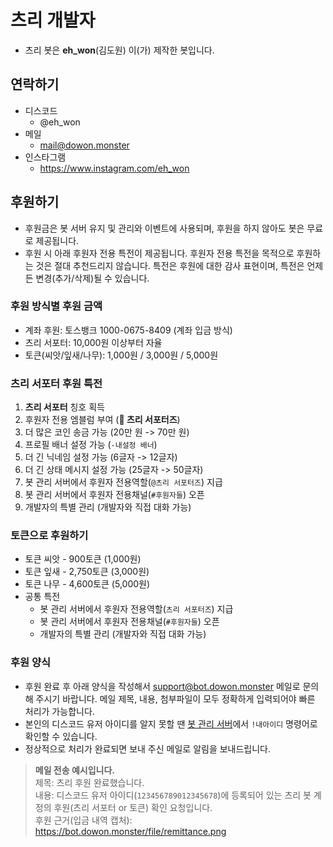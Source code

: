 # 츠리 개발자
- 츠리 봇은 **eh_won**(김도원) 이(가) 제작한 봇입니다.

## 연락하기
- 디스코드
  - @eh_won
- 메일
  - mail@dowon.monster
- 인스타그램
  - https://www.instagram.com/eh_won

## 후원하기
- 후원금은 봇 서버 유지 및 관리와 이벤트에 사용되며, 후원을 하지 않아도 봇은 무료로 제공됩니다.
- 후원 시 아래 후원자 전용 특전이 제공됩니다. 후원자 전용 특전을 목적으로 후원하는 것은 절대 추천드리지 않습니다. 특전은 후원에 대한 감사 표현이며, 특전은 언제든 변경(추가/삭제)될 수 있습니다.

### 후원 방식별 후원 금액
- 계좌 후원: 토스뱅크 1000-0675-8409 (계좌 입금 방식)
- 츠리 서포터: 10,000원 이상부터 자율
- 토큰(씨앗/잎새/나무): 1,000원 / 3,000원 / 5,000원

### 츠리 서포터 후원 특전

1. **츠리 서포터** 칭호 획득
2. 후원자 전용 엠블럼 부여 (**🌟 츠리 서포터즈**)
3. 더 많은 코인 송금 가능 (20만 원 -> 70만 원)
4. 프로필 배너 설정 가능 (`-내설정 배너`)
5. 더 긴 닉네임 설정 가능 (6글자 -> 12글자)
6. 더 긴 상태 메시지 설정 가능 (25글자 -> 50글자)
7. 봇 관리 서버에서 후원자 전용역할(`@츠리 서포터즈`) 지급
8. 봇 관리 서버에서 후원자 전용채널(`#후원자들`) 오픈
9. 개발자의 특별 관리 (개발자와 직접 대화 가능)

### 토큰으로 후원하기

- 토큰 씨앗 - 900토큰 (1,000원)
- 토큰 잎새 - 2,750토큰 (3,000원)
- 토큰 나무 - 4,600토큰 (5,000원)
- 공통 특전
  - 봇 관리 서버에서 후원자 전용역할(`츠리 서포터즈`) 지급
  - 봇 관리 서버에서 후원자 전용채널(`#후원자들`) 오픈
  - 개발자의 특별 관리 (개발자와 직접 대화 가능)

### 후원 양식
- 후원 완료 후 아래 양식을 작성해서 support@bot.dowon.monster 메일로 문의해 주시기 바랍니다. 메일 제목, 내용, 첨부파일이 모두 정확하게 입력되어야 빠른 처리가 가능합니다.
- 본인의 디스코드 유저 아이디를 알지 못할 땐 [봇 관리 서버](https://bot.dowon.monster/join)에서 `!내아이디` 명령어로 확인할 수 있습니다.
- 정상적으로 처리가 완료되면 보내 주신 메일로 알림을 보내드립니다.

> **메일 전송 예시입니다.** \
제목: 츠리 후원 완료했습니다. \
내용: 디스코드 유저 아이디(`123456789012345678`)에 등록되어 있는 츠리 봇 계정의 후원(츠리 서포터 or 토큰) 확인 요청입니다. \
후원 근거(입금 내역 캡처): https://bot.dowon.monster/file/remittance.png
